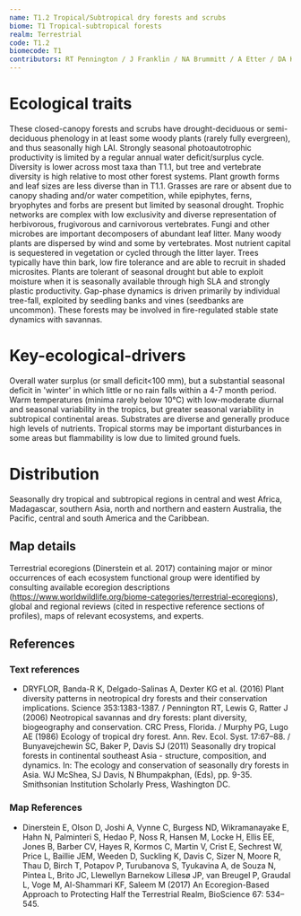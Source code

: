 ```yaml
---
name: T1.2 Tropical/Subtropical dry forests and scrubs
biome: T1 Tropical-subtropical forests
realm: Terrestrial
code: T1.2
biomecode: T1
contributors: RT Pennington / J Franklin / NA Brummitt / A Etter / DA Keith
---
```


# Ecological traits

These closed-canopy forests and scrubs have drought-deciduous or semi-deciduous phenology in at least some woody plants (rarely fully evergreen), and thus seasonally high LAI. Strongly seasonal photoautotrophic productivity is limited by a regular annual water deficit/surplus cycle. Diversity is lower across most taxa than T1.1, but tree and vertebrate diversity is high relative to most other forest systems. Plant growth forms and leaf sizes are less diverse than in T1.1. Grasses are rare or absent due to canopy shading and/or water competition, while epiphytes, ferns, bryophytes and forbs are present but limited by seasonal drought. Trophic networks are complex with low exclusivity and diverse representation of herbivorous, frugivorous and carnivorous vertebrates. Fungi and other microbes are important decomposers of abundant leaf litter. Many woody plants are dispersed by wind and some by vertebrates. Most nutrient capital is sequestered in vegetation or cycled through the litter layer. Trees typically have thin bark, low fire tolerance and are able to recruit in shaded microsites. Plants are tolerant of seasonal drought but able to exploit moisture when it is seasonally available through high SLA and strongly plastic productivity. Gap-phase dynamics is driven primarily by individual tree-fall, exploited by seedling banks and vines (seedbanks are uncommon). These forests may be involved in fire-regulated stable state dynamics with savannas.

# Key-ecological-drivers

Overall water surplus (or small deficit<100 mm), but a substantial seasonal deficit in 'winter' in which little or no rain falls within a 4-7 month period. Warm temperatures (minima rarely below 10°C) with low-moderate diurnal and seasonal variability in the tropics, but greater seasonal variability in subtropical continental areas. Substrates are diverse and generally produce high levels of nutrients. Tropical storms may be important disturbances in some areas but flammability is low due to limited ground fuels.

# Distribution

Seasonally dry tropical and subtropical regions in central and west Africa, Madagascar, southern Asia, north and northern and eastern Australia, the Pacific, central and south America and the Caribbean.

## Map details

Terrestrial ecoregions (Dinerstein et al. 2017) containing major or minor occurrences of each ecosystem functional group were identified by consulting available ecoregion descriptions (https://www.worldwildlife.org/biome-categories/terrestrial-ecoregions), global and regional reviews (cited in respective reference sections of profiles), maps of relevant ecosystems, and experts.

## References

### Text references

* DRYFLOR, Banda-R K, Delgado-Salinas A, Dexter KG et al. (2016) Plant diversity patterns in neotropical dry forests and their conservation implications. Science 353:1383-1387. / Pennington RT, Lewis G, Ratter J (2006) Neotropical savannas and dry forests: plant diversity, biogeography and conservation.  CRC Press, Florida. / Murphy PG, Lugo AE (1986) Ecology of tropical dry forest. Ann. Rev. Ecol. Syst. 17:67–88. / Bunyavejchewin SC, Baker P, Davis SJ (2011) Seasonally dry tropical forests in continental southeast Asia - structure, composition, and dynamics. In: The ecology and conservation of seasonally dry forests in Asia. WJ McShea, SJ Davis, N Bhumpakphan, (Eds), pp. 9-35. Smithsonian Institution Scholarly Press, Washington DC.

### Map References

* Dinerstein E, Olson D, Joshi A, Vynne C, Burgess ND, Wikramanayake E, Hahn N, Palminteri S, Hedao P, Noss R, Hansen M, Locke H, Ellis EE, Jones B, Barber CV, Hayes R, Kormos C, Martin V, Crist E, Sechrest W, Price L, Baillie JEM, Weeden D, Suckling K, Davis C, Sizer N, Moore R, Thau D, Birch T, Potapov P, Turubanova S, Tyukavina A, de Souza N, Pintea L, Brito JC, Llewellyn Barnekow Lillesø JP, van Breugel P, Graudal L, Voge M, Al-Shammari KF, Saleem M (2017) An Ecoregion-Based Approach to Protecting Half the Terrestrial Realm, BioScience 67: 534–545.
